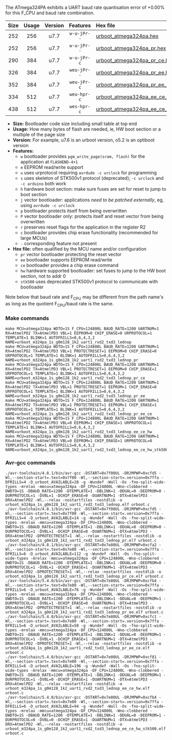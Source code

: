 The ATmega324PA exhibits a UART baud rate quantisation error of +0.00% for this F_CPU and baud rate combination.

|Size|Usage|Version|Features|Hex file|
|:-:|:-:|:-:|:-:|:--|
|252|256|u7.7|`w-u-jPr--`|[urboot_atmega324pa.hex](https://raw.githubusercontent.com/stefanrueger/urboot.hex/main/cores/mightycore/atmega324pa/watchdog_1_s/internal_oscillator/124800_hz/1200_baud/uart1_rxd2_txd3/lednop/urboot_atmega324pa.hex)|
|252|256|u7.7|`w-u-jPr--`|[urboot_atmega324pa_pr.hex](https://raw.githubusercontent.com/stefanrueger/urboot.hex/main/cores/mightycore/atmega324pa/watchdog_1_s/internal_oscillator/124800_hz/1200_baud/uart1_rxd2_txd3/lednop/urboot_atmega324pa_pr.hex)|
|290|384|u7.7|`w-u-jPr-c`|[urboot_atmega324pa_pr_ce.hex](https://raw.githubusercontent.com/stefanrueger/urboot.hex/main/cores/mightycore/atmega324pa/watchdog_1_s/internal_oscillator/124800_hz/1200_baud/uart1_rxd2_txd3/lednop/urboot_atmega324pa_pr_ce.hex)|
|326|384|u7.7|`weu-jPr--`|[urboot_atmega324pa_pr_ee.hex](https://raw.githubusercontent.com/stefanrueger/urboot.hex/main/cores/mightycore/atmega324pa/watchdog_1_s/internal_oscillator/124800_hz/1200_baud/uart1_rxd2_txd3/lednop/urboot_atmega324pa_pr_ee.hex)|
|352|384|u7.7|`weu-jPr-c`|[urboot_atmega324pa_pr_ee_ce.hex](https://raw.githubusercontent.com/stefanrueger/urboot.hex/main/cores/mightycore/atmega324pa/watchdog_1_s/internal_oscillator/124800_hz/1200_baud/uart1_rxd2_txd3/lednop/urboot_atmega324pa_pr_ee_ce.hex)|
|334|512|u7.7|`weu-hpr-c`|[urboot_atmega324pa_ee_ce_hw.hex](https://raw.githubusercontent.com/stefanrueger/urboot.hex/main/cores/mightycore/atmega324pa/watchdog_1_s/internal_oscillator/124800_hz/1200_baud/uart1_rxd2_txd3/lednop/urboot_atmega324pa_ee_ce_hw.hex)|
|438|512|u7.7|`wes-hpr-c`|[urboot_atmega324pa_ee_ce_hw_stk500.hex](https://raw.githubusercontent.com/stefanrueger/urboot.hex/main/cores/mightycore/atmega324pa/watchdog_1_s/internal_oscillator/124800_hz/1200_baud/uart1_rxd2_txd3/lednop/urboot_atmega324pa_ee_ce_hw_stk500.hex)|

- **Size:** Bootloader code size including small table at top end
- **Usage:** How many bytes of flash are needed, ie, HW boot section or a multiple of the page size
- **Version:** For example, u7.6 is an urboot version, o5.2 is an optiboot version
- **Features:**
  + `w` bootloader provides `pgm_write_page(sram, flash)` for the application at `FLASHEND-4+1`
  + `e` EEPROM read/write support
  + `u` uses urprotocol requiring `avrdude -c urclock` for programming
  + `s` uses skeleton of STK500v1 protocol (deprecated); `-c urclock` and `-c arduino` both work
  + `h` hardware boot section: make sure fuses are set for reset to jump to boot section
  + `j` vector bootloader: applications *need to be patched externally*, eg, using `avrdude -c urclock`
  + `p` bootloader protects itself from being overwritten
  + `P` vector bootloader only: protects itself and reset vector from being overwritten
  + `r` preserves reset flags for the application in the register R2
  + `c` bootloader provides chip erase functionality (recommended for large MCUs)
  + `-` corresponding feature not present
- **Hex file:** often qualified by the MCU name and/or configuration
  + `pr` vector bootloader protecting the reset vector
  + `ee` bootloader supports EEPROM read/write
  + `ce` bootloader provides a chip erase command
  + `hw` hardware supported bootloader: set fuses to jump to the HW boot section, not to addr 0
  + `stk500` uses deprecated STK500v1 protocol to communicate with bootloader


Note below that baud rate and F<sub>CPU</sub> may be different from the path name's as long as the quotient F<sub>CPU</sub>/baud rate is the same.

### Make commands
```
make MCU=atmega324pa WDTO=1S F_CPU=124800L BAUD_RATE=1200 UARTNUM=1 RX=AtmelPD2 TX=AtmelPD3 VBL=1 EEPROM=0 CHIP_ERASE=0 URPROTOCOL=1 TEMPLATE=1 BLINK=1 AUTOFRILLS=0,6,4,3,2 NAME=urboot_m324pa_1s_g0m128_1k2_uart1_rxd2_txd3_lednop
make MCU=atmega324pa WDTO=1S F_CPU=124800L BAUD_RATE=1200 UARTNUM=1 RX=AtmelPD2 TX=AtmelPD3 VBL=1 PROTECTRESET=1 EEPROM=0 CHIP_ERASE=0 URPROTOCOL=1 TEMPLATE=1 BLINK=1 AUTOFRILLS=0,6,4,3,2 NAME=urboot_m324pa_1s_g0m128_1k2_uart1_rxd2_txd3_lednop_pr
make MCU=atmega324pa WDTO=1S F_CPU=124800L BAUD_RATE=1200 UARTNUM=1 RX=AtmelPD2 TX=AtmelPD3 VBL=1 PROTECTRESET=1 EEPROM=0 CHIP_ERASE=1 URPROTOCOL=1 TEMPLATE=1 BLINK=1 AUTOFRILLS=0,6,4,3,2 NAME=urboot_m324pa_1s_g0m128_1k2_uart1_rxd2_txd3_lednop_pr_ce
make MCU=atmega324pa WDTO=1S F_CPU=124800L BAUD_RATE=1200 UARTNUM=1 RX=AtmelPD2 TX=AtmelPD3 VBL=1 PROTECTRESET=1 EEPROM=1 CHIP_ERASE=0 URPROTOCOL=1 TEMPLATE=1 BLINK=1 AUTOFRILLS=0,6,4,3,2 NAME=urboot_m324pa_1s_g0m128_1k2_uart1_rxd2_txd3_lednop_pr_ee
make MCU=atmega324pa WDTO=1S F_CPU=124800L BAUD_RATE=1200 UARTNUM=1 RX=AtmelPD2 TX=AtmelPD3 VBL=1 PROTECTRESET=1 EEPROM=1 CHIP_ERASE=1 URPROTOCOL=1 TEMPLATE=1 BLINK=1 AUTOFRILLS=0,6,4,3,2 NAME=urboot_m324pa_1s_g0m128_1k2_uart1_rxd2_txd3_lednop_pr_ee_ce
make MCU=atmega324pa WDTO=1S F_CPU=124800L BAUD_RATE=1200 UARTNUM=1 RX=AtmelPD2 TX=AtmelPD3 VBL=0 EEPROM=1 CHIP_ERASE=1 URPROTOCOL=1 TEMPLATE=1 BLINK=1 AUTOFRILLS=0,6,4,3,2 NAME=urboot_m324pa_1s_g0m128_1k2_uart1_rxd2_txd3_lednop_ee_ce_hw
make MCU=atmega324pa WDTO=1S F_CPU=124800L BAUD_RATE=1200 UARTNUM=1 RX=AtmelPD2 TX=AtmelPD3 VBL=0 EEPROM=1 CHIP_ERASE=1 URPROTOCOL=0 TEMPLATE=1 BLINK=1 AUTOFRILLS=0,6,4,3,2 NAME=urboot_m324pa_1s_g0m128_1k2_uart1_rxd2_txd3_lednop_ee_ce_hw_stk500
```

### Avr-gcc commands
```
./avr-toolchain/4.8.1/bin/avr-gcc -DSTART=0x7f00UL -DRJMPWP=0xcfd5 -Wl,--section-start=.text=0x7f00 -Wl,--section-start=.version=0x7ffa -DFRILLS=4 -D_urboot_AVAILABLE=28 -g -Wundef -Wall -Os -fno-split-wide-types -mrelax -mmcu=atmega324pa -DF_CPU=124800L -Wno-clobbered -DWDTO=1S -DBAUD_RATE=1200 -DTEMPLATE=1 -DBLINK=1 -DDUAL=0 -DEEPROM=0 -DURPROTOCOL=1 -DVBL=1 -DCHIP_ERASE=0 -DUARTNUM=1 -DTX=AtmelPD3 -DRX=AtmelPD2 -Wl,--relax -nostartfiles -nostdlib -o urboot_m324pa_1s_g0m128_1k2_uart1_rxd2_txd3_lednop.elf urboot.c
./avr-toolchain/4.8.1/bin/avr-gcc -DSTART=0x7f00UL -DRJMPWP=0xcfd5 -Wl,--section-start=.text=0x7f00 -Wl,--section-start=.version=0x7ffa -DFRILLS=4 -D_urboot_AVAILABLE=14 -g -Wundef -Wall -Os -fno-split-wide-types -mrelax -mmcu=atmega324pa -DF_CPU=124800L -Wno-clobbered -DWDTO=1S -DBAUD_RATE=1200 -DTEMPLATE=1 -DBLINK=1 -DDUAL=0 -DEEPROM=0 -DURPROTOCOL=1 -DVBL=1 -DCHIP_ERASE=0 -DUARTNUM=1 -DTX=AtmelPD3 -DRX=AtmelPD2 -DPROTECTRESET=1 -Wl,--relax -nostartfiles -nostdlib -o urboot_m324pa_1s_g0m128_1k2_uart1_rxd2_txd3_lednop_pr.elf urboot.c
./avr-toolchain/4.8.1/bin/avr-gcc -DSTART=0x7e80UL -DRJMPWP=0xcfa2 -Wl,--section-start=.text=0x7e80 -Wl,--section-start=.version=0x7ffa -DFRILLS=6 -D_urboot_AVAILABLE=112 -g -Wundef -Wall -Os -fno-split-wide-types -mrelax -mmcu=atmega324pa -DF_CPU=124800L -Wno-clobbered -DWDTO=1S -DBAUD_RATE=1200 -DTEMPLATE=1 -DBLINK=1 -DDUAL=0 -DEEPROM=0 -DURPROTOCOL=1 -DVBL=1 -DCHIP_ERASE=1 -DUARTNUM=1 -DTX=AtmelPD3 -DRX=AtmelPD2 -DPROTECTRESET=1 -Wl,--relax -nostartfiles -nostdlib -o urboot_m324pa_1s_g0m128_1k2_uart1_rxd2_txd3_lednop_pr_ce.elf urboot.c
./avr-toolchain/5.4.0/bin/avr-gcc -DSTART=0x7e80UL -DRJMPWP=0xcfb4 -Wl,--section-start=.text=0x7e80 -Wl,--section-start=.version=0x7ffa -DFRILLS=6 -D_urboot_AVAILABLE=76 -g -Wundef -Wall -Os -fno-split-wide-types -mrelax -mmcu=atmega324pa -DF_CPU=124800L -Wno-clobbered -DWDTO=1S -DBAUD_RATE=1200 -DTEMPLATE=1 -DBLINK=1 -DDUAL=0 -DEEPROM=1 -DURPROTOCOL=1 -DVBL=1 -DCHIP_ERASE=0 -DUARTNUM=1 -DTX=AtmelPD3 -DRX=AtmelPD2 -DPROTECTRESET=1 -Wl,--relax -nostartfiles -nostdlib -o urboot_m324pa_1s_g0m128_1k2_uart1_rxd2_txd3_lednop_pr_ee.elf urboot.c
./avr-toolchain/5.4.0/bin/avr-gcc -DSTART=0x7e80UL -DRJMPWP=0xcfc1 -Wl,--section-start=.text=0x7e80 -Wl,--section-start=.version=0x7ffa -DFRILLS=6 -D_urboot_AVAILABLE=50 -g -Wundef -Wall -Os -fno-split-wide-types -mrelax -mmcu=atmega324pa -DF_CPU=124800L -Wno-clobbered -DWDTO=1S -DBAUD_RATE=1200 -DTEMPLATE=1 -DBLINK=1 -DDUAL=0 -DEEPROM=1 -DURPROTOCOL=1 -DVBL=1 -DCHIP_ERASE=1 -DUARTNUM=1 -DTX=AtmelPD3 -DRX=AtmelPD2 -DPROTECTRESET=1 -Wl,--relax -nostartfiles -nostdlib -o urboot_m324pa_1s_g0m128_1k2_uart1_rxd2_txd3_lednop_pr_ee_ce.elf urboot.c
./avr-toolchain/5.4.0/bin/avr-gcc -DSTART=0x7e00UL -DRJMPWP=0xcf81 -Wl,--section-start=.text=0x7e00 -Wl,--section-start=.version=0x7ffa -DFRILLS=6 -D_urboot_AVAILABLE=196 -g -Wundef -Wall -Os -fno-split-wide-types -mrelax -mmcu=atmega324pa -DF_CPU=124800L -Wno-clobbered -DWDTO=1S -DBAUD_RATE=1200 -DTEMPLATE=1 -DBLINK=1 -DDUAL=0 -DEEPROM=1 -DURPROTOCOL=1 -DVBL=0 -DCHIP_ERASE=1 -DUARTNUM=1 -DTX=AtmelPD3 -DRX=AtmelPD2 -Wl,--relax -nostartfiles -nostdlib -o urboot_m324pa_1s_g0m128_1k2_uart1_rxd2_txd3_lednop_ee_ce_hw.elf urboot.c
./avr-toolchain/5.4.0/bin/avr-gcc -DSTART=0x7e00UL -DRJMPWP=0xcfb4 -Wl,--section-start=.text=0x7e00 -Wl,--section-start=.version=0x7ffa -DFRILLS=6 -D_urboot_AVAILABLE=94 -g -Wundef -Wall -Os -fno-split-wide-types -mrelax -mmcu=atmega324pa -DF_CPU=124800L -Wno-clobbered -DWDTO=1S -DBAUD_RATE=1200 -DTEMPLATE=1 -DBLINK=1 -DDUAL=0 -DEEPROM=1 -DURPROTOCOL=0 -DVBL=0 -DCHIP_ERASE=1 -DUARTNUM=1 -DTX=AtmelPD3 -DRX=AtmelPD2 -Wl,--relax -nostartfiles -nostdlib -o urboot_m324pa_1s_g0m128_1k2_uart1_rxd2_txd3_lednop_ee_ce_hw_stk500.elf urboot.c
```

